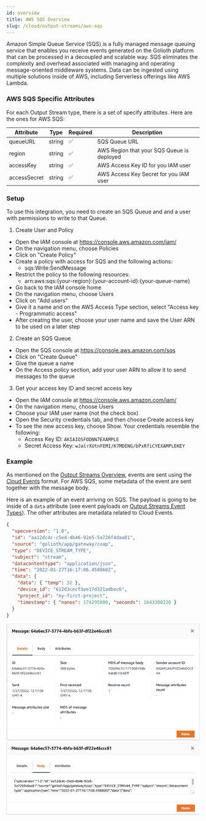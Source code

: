 ```yaml
---
id: overview
title: AWS SQS Overview
slug: /cloud/output-streams/aws-sqs
---
```


Amazon Simple Queue Service (SQS) is a fully managed message queuing service that enables you receive events generated on the Golioth platform that can be processed in a decoupled and scalable way. SQS eliminates the complexity and overhead associated with managing and operating message-oriented middleware systems. Data can be ingested using multiple solutions inside of AWS, including Serverless offerings like AWS Lambda.

### AWS SQS Specific Attributes

For each Output Stream type, there is a set of specify attributes. Here are the ones for AWS SQS:

| Attribute    | Type   | Required | Description                                |
| ------------ | ------ | -------- | ------------------------------------------ |
| queueURL     | string | ✅       | SQS Queue URL                              |
| region       | string | ✅       | AWS Region that your SQS Queue is deployed |
| accessKey    | string | ✅       | AWS Access Key ID for you IAM user         |
| accessSecret | string | ✅       | AWS Access Key Secret for you IAM user     |

### Setup

To use this integration, you need to create an SQS Queue and and a user with permissions to write to that Queue.

1. Create User and Policy

- Open the IAM console at https://console.aws.amazon.com/iam/
- On the navigation menu, choose Policies
- Click on "Create Policy"
- Create a policy with access for SQS and the following actions:
  - sqs:Write:SendMessage
- Restrict the policy to the following resources:
  - arn:aws:sqs:{your-region}:{your-account-id}:{your-queue-name}
- Go back to the IAM console home
- On the navigation menu, choose Users
- Click on "Add users"
- Give it a name and on the AWS Access Type section, select "Access key - Programmatic access"
- After creating the user, choose your user name and save the User ARN to be used on a later step

2. Create an SQS Queue

- Open the SQS console at https://console.aws.amazon.com/sqs
- Click on "Create Queue"
- Give the queue a name
- On the Access policy section, add your user ARN to allow it to send messages to the queue

3. Get your access key ID and secret access key

- Open the IAM console at https://console.aws.amazon.com/iam/
- On the navigation menu, choose Users
- Choose your IAM user name (not the check box)
- Open the Security credentials tab, and then choose Create access key
- To see the new access key, choose Show. Your credentials resemble the following:
  - Access Key ID: `AKIAIOSFODNN7EXAMPLE`
  - Secret Access Key: `wJalrXUtnFEMI/K7MDENG/bPxRfiCYEXAMPLEKEY`

### Example

As mentioned on the [Output Streams Overview](/cloud/output-streams), events are sent using the [Cloud Events](https://cloudevents.io) format. For AWS SQS, some metadata of the event are sent together with the message body.

Here is an example of an event arriving on SQS. The payload is going to be inside of a `data` attribute (see event payloads on [Output Streams Event Types](/cloud/output-streams/event-types/events)). The other attributes are metadata related to Cloud Events.

```json
{
  "specversion": "1.0",
  "id": "aa12dc4c-c5ed-4b46-92e5-5a726f4daa81",
  "source": "golioth/app/gateway/coap",
  "type": "DEVICE_STREAM_TYPE",
  "subject": "stream",
  "datacontenttype": "application/json",
  "time": "2022-01-27T16:17:06.458868Z",
  "data": {
    "data": { "temp": 32 },
    "device_id": "612d3cecf3ee17d321adbec6",
    "project_id": "my-first-project",
    "timestamp": { "nanos": 174295000, "seconds": 1643300226 }
  }
}
```

![Message on AWS SQS](./assets/msg-header.png)
![Message on AWS SQS](./assets/msg-body.png)
